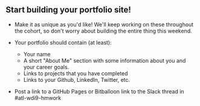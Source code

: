 ## Start building your portfolio site!

- Make it as unique as you'd like! We'll keep working on 
these throughout the cohort, so don't worry about building 
the entire thing this weekend.
- Your portfolio should contain (at least):
    - Your name
    - A short "About Me" section with some information about you 
    and your career goals.
    - Links to projects that you have completed
    - Links to your Github, LinkedIn, Twitter, etc.
    
- Post a link to a GitHub Pages or Bitballoon link to the Slack thread in #atl-wdi9-hmwork
